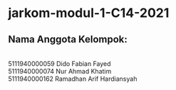 # jarkom-modul-1-C14-2021

## Nama Anggota Kelompok:
<br> 5111940000059	    Dido Fabian Fayed 
<br> 5111940000074	    Nur Ahmad Khatim 
<br> 5111940000162	    Ramadhan Arif Hardiansyah
